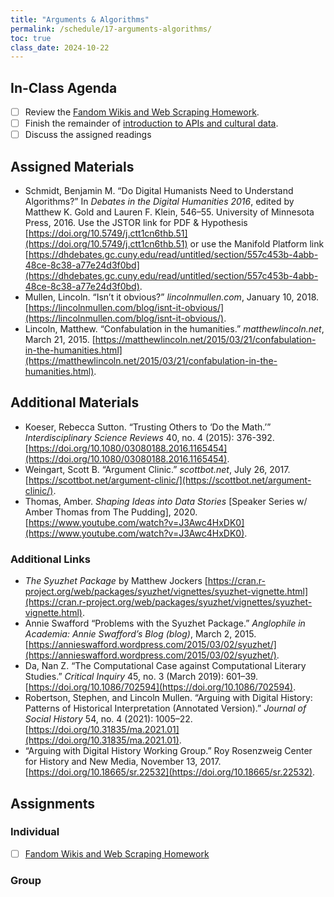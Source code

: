 ```yaml
---
title: "Arguments & Algorithms"
permalink: /schedule/17-arguments-algorithms/
toc: true
class_date: 2024-10-22
---
```


## In-Class Agenda

- [ ] Review the [Fandom Wikis and Web Scraping Homework]({{site.baseurl}}/materials/creating-curating-humanities-data/05-web-scraping#fandom-wikis-and-web-scraping-homework).
- [ ] Finish the remainder of [introduction to APIs and cultural data]({{site.baseurl}}/materials/creating-curating-humanities-data/06-getting-data-apis).
- [ ] Discuss the assigned readings

## Assigned Materials

- Schmidt, Benjamin M. “Do Digital Humanists Need to Understand Algorithms?” In *Debates in the Digital Humanities 2016*, edited by Matthew K. Gold and Lauren F. Klein, 546–55. University of Minnesota Press, 2016. Use the JSTOR link for PDF & Hypothesis [https://doi.org/10.5749/j.ctt1cn6thb.51](https://doi.org/10.5749/j.ctt1cn6thb.51) or use the Manifold Platform link [https://dhdebates.gc.cuny.edu/read/untitled/section/557c453b-4abb-48ce-8c38-a77e24d3f0bd](https://dhdebates.gc.cuny.edu/read/untitled/section/557c453b-4abb-48ce-8c38-a77e24d3f0bd).
- Mullen, Lincoln. “Isn’t it obvious?” *lincolnmullen.com*, January 10, 2018. [https://lincolnmullen.com/blog/isnt-it-obvious/](https://lincolnmullen.com/blog/isnt-it-obvious/).
- Lincoln, Matthew. “Confabulation in the humanities.” *matthewlincoln.net*, March 21, 2015. [https://matthewlincoln.net/2015/03/21/confabulation-in-the-humanities.html](https://matthewlincoln.net/2015/03/21/confabulation-in-the-humanities.html).

## Additional Materials

- Koeser, Rebecca Sutton. “Trusting Others to ‘Do the Math.’” *Interdisciplinary Science Reviews* 40, no. 4 (2015): 376-392. [https://doi.org/10.1080/03080188.2016.1165454](https://doi.org/10.1080/03080188.2016.1165454).
- Weingart, Scott B. “Argument Clinic.” *scottbot.net*, July 26, 2017. [https://scottbot.net/argument-clinic/](https://scottbot.net/argument-clinic/).
- Thomas, Amber. *Shaping Ideas into Data Stories* [Speaker Series w/ Amber Thomas from The Pudding], 2020. [https://www.youtube.com/watch?v=J3Awc4HxDK0](https://www.youtube.com/watch?v=J3Awc4HxDK0).

### Additional Links

- *The Syuzhet Package* by Matthew Jockers [https://cran.r-project.org/web/packages/syuzhet/vignettes/syuzhet-vignette.html](https://cran.r-project.org/web/packages/syuzhet/vignettes/syuzhet-vignette.html).
- Annie Swafford “Problems with the Syuzhet Package.” *Anglophile in Academia:  Annie Swafford’s Blog (blog)*, March 2, 2015. [https://annieswafford.wordpress.com/2015/03/02/syuzhet/](https://annieswafford.wordpress.com/2015/03/02/syuzhet/).
- Da, Nan Z. “The Computational Case against Computational Literary Studies.” *Critical Inquiry* 45, no. 3 (March 2019): 601–39. [https://doi.org/10.1086/702594](https://doi.org/10.1086/702594).
- Robertson, Stephen, and Lincoln Mullen. “Arguing with Digital History: Patterns of Historical Interpretation (Annotated Version).” *Journal of Social History* 54, no. 4 (2021): 1005–22. [https://doi.org/10.31835/ma.2021.01](https://doi.org/10.31835/ma.2021.01).
- “Arguing with Digital History Working Group.” Roy Rosenzweig Center for History and New Media, November 13, 2017. [https://doi.org/10.18665/sr.22532](https://doi.org/10.18665/sr.22532).

## Assignments

### Individual

- [ ] [Fandom Wikis and Web Scraping Homework]({{site.baseurl}}/materials/creating-curating-humanities-data/05-web-scraping#fandom-wikis-and-web-scraping-homework)

### Group